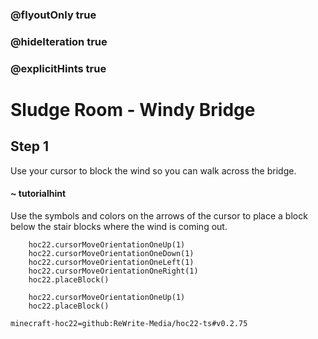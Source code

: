 ### @flyoutOnly true
### @hideIteration true
### @explicitHints true


# Sludge Room - Windy Bridge

## Step 1
Use your cursor to block the wind so you can walk across the bridge.

#### ~ tutorialhint 
Use the symbols and colors on the arrows of the cursor to place a block below the stair blocks where the wind is coming out.



```ghost
    hoc22.cursorMoveOrientationOneUp(1)
    hoc22.cursorMoveOrientationOneDown(1)
    hoc22.cursorMoveOrientationOneLeft(1)
    hoc22.cursorMoveOrientationOneRight(1)
    hoc22.placeBlock()
```
```template
    hoc22.cursorMoveOrientationOneUp(1)   
    hoc22.placeBlock()
```
```package
minecraft-hoc22=github:ReWrite-Media/hoc22-ts#v0.2.75
```